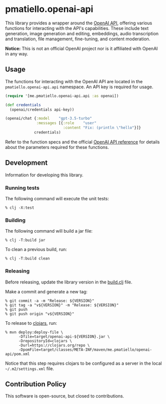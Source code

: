 # pmatiello.openai-api

This library provides a wrapper around the [OpenAI API](https://platform.openai.com),
offering various functions for interacting with the API's capabilities. These include
text generation, image generation and editing, embeddings, audio transcription and 
translation, file management, fine-tuning, and content moderation.

**Notice:** This is not an official OpenAI project nor is it affiliated with
OpenAI in any way.

## Usage

The functions for interacting with the OpenAI API are located in the 
`pmatiello.openai-api.api` namespace. An API key is required for usage.

```clj
(require '[me.pmatiello.openai-api.api :as openai])

(def credentials
  (openai/credentials api-key))

(openai/chat {:model    "gpt-3.5-turbo"
              :messages [{:role    "user"
                          :content "Fix: (println \"hello"}]}
             credentials)
```

Refer to the function specs and the official
[OpenAI API reference](https://platform.openai.com/docs/api-reference) for details
about the parameters required for these functions.

## Development

Information for developing this library.

### Running tests

The following command will execute the unit tests:

```
% clj -X:test
```

### Building

The following command will build a jar file:

```
% clj -T:build jar
```

To clean a previous build, run:

```
% clj -T:build clean
```

### Releasing

Before releasing, update the library version in the [build.clj](./build.clj) file.

Make a commit and generate a new tag:

```
% git commit -a -m "Release: ${VERSION}"
% git tag -a "v${VERSION}" -m "Release: ${VERSION}"
% git push
% git push origin "v${VERSION}" 
```

To release to [clojars](https://clojars.org), run:

```
% mvn deploy:deploy-file \
      -Dfile=target/openai-api-${VERSION}.jar \
      -DrepositoryId=clojars \
      -Durl=https://clojars.org/repo \
      -DpomFile=target/classes/META-INF/maven/me.pmatiello/openai-api/pom.xml
```

Notice that this step requires clojars to be configured as a server in the local
`~/.m2/settings.xml` file.

## Contribution Policy

This software is open-source, but closed to contributions.
